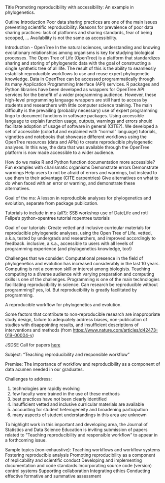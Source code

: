 Title
Promoting reproducibility with accessibility: An example in phylogenetics.

Outline
Introduction
Poor data sharing practices are one of the main issues preventing scientific reproducibility.
Reasons for prevalence of poor data sharing practices: lack of platforms and sharing standards, fear of being scooped, …
Availability is not the same as accessibility.

Introduction - OpenTree
In the natural sciences, understanding and knowing evolutionary relationships among organisms is key for studying biological processes.
The Open Tree of Life (OpenTree) is a platform that standardizes sharing and storing of phylogenetic data with the goal of constructing a single synthetic tree of all life.
The result of this is the ability to seamlessly establish reproducible workflows to use and reuse expert phylogenetic knowledge.
Data in OpenTree can be accessed programmatically through its many Application Programming Interface (API) services. R packages and Python libraries have been developed as wrappers for OpenTree API services for the benefit of a wider programming audience.
However, these high-level programming language wrappers are still hard to access by students and researchers with little computer science training.
The main difficulty is the prevailing (probably necessary) use of expert programming lingo to document functions in software packages.
Using accessible language to explain function usage, outputs, warnings and errors should facilitate adoption of usage of software in general (CITE?).
We developed a set of accessible (colorful and explained with “normal” language) tutorials, vignettes and notebooks that showcase different workflows using the OpenTree resources (data and APIs) to create reproducible phylogenetic analyses.
In this way, the data that was available through the OpenTree platform is now made accessible to a wider audience.


How do we make R and Python function documentation more accessible?
Fun examples with charismatic organisms
Demonstrate errors
Demonstrate warnings
Help users to not be afraid of errors and warnings, but instead to use them to their advantage (CITE carpentries)
Give alternatives on what to do when faced with an error or warning, and demonstrate these alternatives.







Goal of the ms:
A lesson in reproducible analyses for phylogenetics and evolution, separate from package publication.

Tutorials to include in ms (all?):
SSB workshop use of DateLife and rotl
Felipe’s python-opentree tutorial
ropentree tutorials


Goal of our tutorials:
Create vetted and inclusive curricular materials for reproducible phylogenetic analyses, using the Open Tree of Life.
vetted, a.k.a, tested by undergrads and researchers, and improved accordingly to feedback.
inclusive, a.k.a., accessible to users with all levels of programming experience (and phylogenetics knowledge, too!)

Challenges that we consider:
Computational presence in the field of phylogenetics and evolution has increased considerably in the last 10 years.
Computing is not a common skill or interest among biologists. Teaching computing to a diverse audience with varying preparation and computing skills is one of the challenges.
Programming is one of the main technologies facilitating reproducibility in science.
Can research be reproducible without programming? yes, lol. But reproducibility is greatly facilitated by programming.


A reproducible workflow for phylogenetics and evolution.

​​Some factors that contribute to non-reproducible research are
inappropriate study design,
failure to adequately address biases,
non-publication of studies with disappointing results, and
insufficient descriptions of interventions and methods
(from https://www.nature.com/articles/d42473-019-00004-y)


JSDSE Call for papers [here](https://nhorton.people.amherst.edu/call_reproducibility.pdf)

Subject: “Teaching reproducibility and responsible workflow”

Premise:
The importance of workflow and reproducibility as a component of data acumen needed in our graduates.

Challenges to address:
1. technologies are rapidly evolving
2. few faculty were trained in the use of these methods
3. best practices have not been clearly identified
4. insufficient vetted and inclusive curricular materials are available
5. accounting for student heterogeneity and broadening participation
6. many aspects of student understandings in this area are unknown

To highlight work in this important and developing area, the Journal of Statistics and Data Science Education is inviting submission of papers related to “Teaching reproducibility and responsible workflow” to appear in a forthcoming issue.

Sample topics (non-exhaustive):
Teaching workflows and workflow systems
Fostering reproducible analysis
Promoting reproducibility as a component of replicability and scientific conduct
Developing and implementing documentation and code standards
Incorporating source code (version) control systems
Supporting collaboration Integrating ethics
Conducting effective formative and summative assessment
